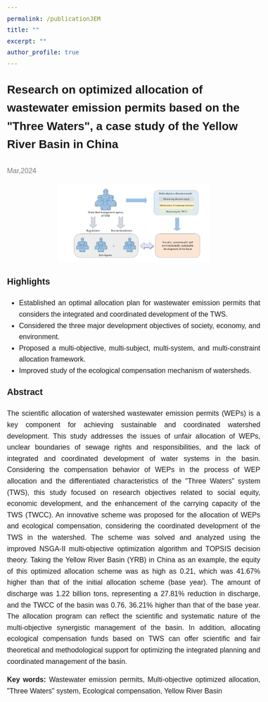```yaml
---
permalink: /publicationJEM
title: ""
excerpt: ""
author_profile: true
---
```


<html>
<head>
    <style>
        body {
            font-family: 'Arial', sans-serif;
            font-size: 16px;
            line-height: 1.6;
            text-align: justify;
        }
        .title {
            font-size: 26px;
            text-align: left;
            font-weight: bold;
        }
        .highlight {
            font-size: 20px;
        }
    </style>
</head>
<body>
    <p class="title">Research on optimized allocation of wastewater emission permits based on the "Three Waters", a case study of the Yellow River Basin in China</p>
    <p><span style="color: grey;">Mar,2024</span></p>
    <div align="center">
      <img src='images/JEM.png' alt="sym" width="60%">
    </div>
    <p class="highlight"><strong>Highlights</strong></p>
    <ul>
        <li>Established an optimal allocation plan for wastewater emission permits that considers the integrated and coordinated development of the TWS.</li>
        <li>Considered the three major development objectives of society, economy, and environment.</li>
        <li>Proposed a multi-objective, multi-subject, multi-system, and multi-constraint allocation framework.</li>
        <li>Improved study of the ecological compensation mechanism of watersheds.</li>
    </ul>
    <p class="highlight"><strong>Abstract</strong></p>
    <p>
        The scientific allocation of watershed wastewater emission permits (WEPs) is a key component for achieving sustainable and coordinated watershed development. This study addresses the issues of unfair allocation of WEPs, unclear boundaries of sewage rights and responsibilities, and the lack of integrated and coordinated development of water systems in the basin. Considering the compensation behavior of WEPs in the process of WEP allocation and the differentiated characteristics of the "Three Waters" system (TWS), this study focused on research objectives related to social equity, economic development, and the enhancement of the carrying capacity of the TWS (TWCC). An innovative scheme was proposed for the allocation of WEPs and ecological compensation, considering the coordinated development of the TWS in the watershed. The scheme was solved and analyzed using the improved NSGA-II multi-objective optimization algorithm and TOPSIS decision theory. Taking the Yellow River Basin (YRB) in China as an example, the equity of this optimized allocation scheme was as high as 0.21, which was 41.67% higher than that of the initial allocation scheme (base year). The amount of discharge was 1.22 billion tons, representing a 27.81% reduction in discharge, and the TWCC of the basin was 0.76, 36.21% higher than that of the base year. The allocation program can reflect the scientific and systematic nature of the multi-objective synergistic management of the basin. In addition, allocating ecological compensation funds based on TWS can offer scientific and fair theoretical and methodological support for optimizing the integrated planning and coordinated management of the basin.
    </p>
    <p><strong>Key words:</strong> Wastewater emission permits, Multi-objective optimized allocation, "Three Waters" system, Ecological compensation, Yellow River Basin</p>
</body>
</html>

